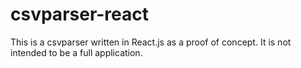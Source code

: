 # csvparser-react
This is a csvparser written in React.js as a proof of concept. It is not intended to be a full application.
